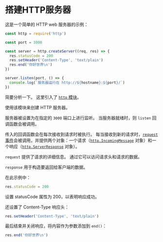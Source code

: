 # 搭建HTTP服务器

这是一个简单的 HTTP web 服务器的示例：

```javascript
const http = require('http')

const port = 3000

const server = http.createServer((req, res) => {
  res.statusCode = 200
  res.setHeader('Content-Type', 'text/plain')
  res.end('你好世界\n')
})

server.listen(port, () => {
  console.log(`服务器运行在 http://${hostname}:${port}/`)
})
```

简要分析一下。 这里引入了 [`http` 模块](http://nodejs.cn/api/http.html)。

使用该模块来创建 HTTP 服务器。

服务器被设置为在指定的 `3000` 端口上进行监听。 当服务器就绪时，则 `listen` 回调函数会被调用。

传入的回调函数会在每次接收到请求时被执行。 每当接收到新的请求时，[`request` 事件](http://nodejs.cn/api/http.html#http_event_request)会被调用，并提供两个对象：一个请求（[`http.IncomingMessage`](http://nodejs.cn/api/http.html#http_class_http_incomingmessage) 对象）和一个响应（[`http.ServerResponse`](http://nodejs.cn/api/http.html#http_class_http_serverresponse) 对象）。

`request` 提供了请求的详细信息。 通过它可以访问请求头和请求的数据。

`response` 用于构造要返回给客户端的数据。

在此示例中：

```javascript
res.statusCode = 200
```

设置 statusCode 属性为 200，以表明响应成功。

还设置了 Content-Type 响应头：

```javascript
res.setHeader('Content-Type', 'text/plain')
```

最后结束并关闭响应，将内容作为参数添加到 `end()`：

```javascript
res.end('你好世界\n')
```